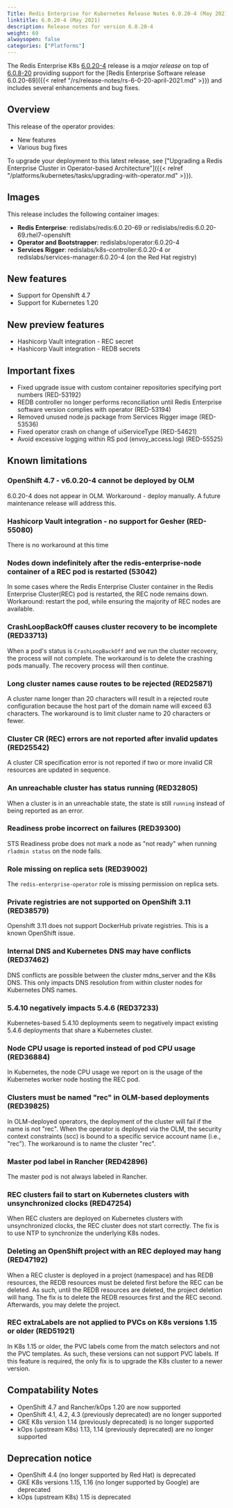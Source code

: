 ```yaml
---
Title: Redis Enterprise for Kubernetes Release Notes 6.0.20-4 (May 2021)
linktitle: 6.0.20-4 (May 2021)
description: Release notes for version 6.0.20-4
weight: 69
alwaysopen: false
categories: ["Platforms"]
---
```


The Redis Enterprise K8s [6.0.20-4](https://github.com/RedisLabs/redis-enterprise-k8s-docs/releases/tag/v6.0.20-4) release is a *major release* on top of [6.0.8-20](https://github.com/RedisLabs/redis-enterprise-k8s-docs/releases/tag/v6.0.8-20) providing support for the [Redis Enterprise Software release 6.0.20-69]({{< relref "/rs/release-notes/rs-6-0-20-april-2021.md" >}}) and includes several enhancements and bug fixes.

## Overview

This release of the operator provides:
 * New features
 * Various bug fixes

To upgrade your deployment to this latest release, see ["Upgrading a Redis Enterprise Cluster in Operator-based Architecture"]({{< relref "/platforms/kubernetes/tasks/upgrading-with-operator.md" >}}).

## Images
This release includes the following container images:
 * **Redis Enterprise**: redislabs/redis:6.0.20-69 or redislabs/redis:6.0.20-69.rhel7-openshift
 * **Operator and Bootstrapper**: redislabs/operator:6.0.20-4
 * **Services Rigger**: redislabs/k8s-controller:6.0.20-4 or redislabs/services-manager:6.0.20-4 (on the Red Hat registry)

## New features
 * Support for Openshift 4.7
 * Support for Kubernetes 1.20

 ## New preview features
 * Hashicorp Vault integration - REC secret
 * Hashicorp Vault integration - REDB secrets

## Important fixes

- Fixed upgrade issue with custom container repositories specifying port numbers (RED-53192)
- REDB controller no longer performs reconciliation until Redis Enterprise software version complies with operator (RED-53194)
- Removed unused node.js package from Services Rigger image (RED-53536)
- Fixed operator crash on change of uiServiceType (RED-54621)
- Avoid excessive logging within RS pod (envoy_access.log) (RED-55525)

## Known limitations

### OpenShift 4.7 - v6.0.20-4 cannot be deployed by OLM

6.0.20-4 does not appear in OLM. Workaround - deploy manually. A future maintenance release will address this. 

### Hashicorp Vault integration - no support for Gesher (RED-55080)

There is no workaround at this time

### Nodes down indefinitely after the redis-enterprise-node container of a REC pod is restarted (53042)

In some cases where the Redis Enterprise Cluster container in the Redis Enterprise Cluster(REC) pod is restarted, the REC node remains down. Workaround: restart the pod, while ensuring the majority of REC nodes are available.

### CrashLoopBackOff causes cluster recovery to be incomplete  (RED33713)

When a pod's status is `CrashLoopBackOff` and we run the cluster recovery, the process will not complete. The workaround is to delete the crashing pods manually. The recovery process will then continue.

### Long cluster names cause routes to be rejected  (RED25871)

A cluster name longer than 20 characters will result in a rejected route configuration because the host part of the domain name will exceed 63 characters. The workaround is to limit cluster name to 20 characters or fewer.

### Cluster CR (REC) errors are not reported after invalid updates (RED25542)

A cluster CR specification error is not reported if two or more invalid CR resources are updated in sequence.

### An unreachable cluster has status running (RED32805)

When a cluster is in an unreachable state, the state is still `running` instead of being reported as an error.

### Readiness probe incorrect on failures (RED39300)

STS Readiness probe does not mark a node as "not ready" when running `rladmin status` on the node fails.

### Role missing on replica sets (RED39002)

The `redis-enterprise-operator` role is missing permission on replica sets.

### Private registries are not supported on OpenShift 3.11 (RED38579)

Openshift 3.11 does not support DockerHub private registries. This is a known OpenShift issue.

### Internal DNS and Kubernetes DNS may have conflicts (RED37462)

DNS conflicts are possible between the cluster mdns_server and the K8s DNS. This only impacts DNS resolution from within cluster nodes for Kubernetes DNS names.

### 5.4.10 negatively impacts 5.4.6 (RED37233)

Kubernetes-based 5.4.10 deployments seem to negatively impact existing 5.4.6 deployments that share a Kubernetes cluster.

### Node CPU usage is reported instead of pod CPU usage (RED36884)

In Kubernetes, the node CPU usage we report on is the usage of the Kubernetes worker node hosting the REC pod.

### Clusters must be named "rec" in OLM-based deployments (RED39825)

In OLM-deployed operators, the deployment of the cluster will fail if the name is not "rec". When the operator is deployed via the OLM, the security context constraints (scc) is bound to a specific service account name (i.e., "rec"). The workaround is to name the cluster "rec".

### Master pod label in Rancher (RED42896)

The master pod is not always labeled in Rancher.

### REC clusters fail to start on Kubernetes clusters with unsynchronized clocks (RED47254)

When REC clusters are deployed on Kubernetes clusters with unsynchronized clocks, the REC cluster does not start correctly. The fix is to use NTP to synchronize the underlying K8s nodes.

### Deleting an OpenShift project with an REC deployed may hang (RED47192)

When a REC cluster is deployed in a project (namespace) and has REDB resources, the
REDB resources must be deleted first before the REC can be deleted. As such, until the
REDB resources are deleted, the project deletion will hang. The fix is to delete the
REDB resources first and the REC second. Afterwards, you may delete the project.

### REC extraLabels are not applied to PVCs on K8s versions 1.15 or older (RED51921)

In K8s 1.15 or older, the PVC labels come from the match selectors and not the
PVC templates. As such, these versions can not support PVC labels. If this feature
is required, the only fix is to upgrade the K8s cluster to a newer version.

## Compatability Notes

- OpenShift 4.7 and Rancher/kOps 1.20 are now supported
- OpenShift 4.1, 4.2, 4.3 (previously deprecated) are no longer supported
- GKE K8s version 1.14 (previously deprecated) is no longer supported
- kOps (upstream K8s) 1.13, 1.14 (previously deprecated) are no longer supported

## Deprecation notice

- OpenShift 4.4 (no longer supported by Red Hat) is deprecated
- GKE K8s versions 1.15, 1.16 (no longer supported by Google) are deprecated
- kOps (upstream K8s) 1.15 is deprecated

